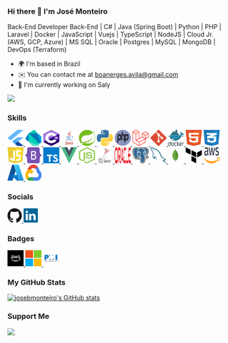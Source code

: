 ### Hi there 👋 I'm José Monteiro
Back-End Developer
Back-End | C# | Java (Spring Boot) | Python | PHP | Laravel | Docker | JavaScript | Vuejs | TypeScript | NodeJS | Cloud Jr. (AWS, GCP, Azure) | MS SQL | Oracle | Postgres | MySQL | MongoDB | DevOps (Terraform)

* 🌍  I'm based in Brazil
* ✉️  You can contact me at boanerges.avila@gmail.com
* 🚀  I'm currently working on Saly

<a href="https://www.github.com/josebmonteiro" target="_blank" rel="noreferrer"><img
src="https://img.shields.io/github/followers/josebmonteiro?logo=github&style=for-the-badge&color=0891b2&labelColor=1c1917" /></a>

### Skills

<p align="left">
  <!-- Flutter -->
  <a href="https://flutter.dev/" target="_blank" rel="noreferrer">
  	<img src="https://github.com/josebmonteiro/josebmonteiro/blob/main/logos/flutter.svg" width="36" height="36" alt="flutter"/>
  </a>
  <!-- Dart -->
  <a href="https://dart.dev/" target="_blank" rel="noreferrer">
  	<img src="https://github.com/josebmonteiro/josebmonteiro/blob/main/logos/dart.svg" width="36" height="36" alt="dart"/>
  </a>
  <!-- C# -->
  <a href="https://learn.microsoft.com/en-us/dotnet/csharp/" target="_blank" rel="noreferrer">
  	<img src="https://github.com/josebmonteiro/josebmonteiro/blob/main/logos/csharp.svg" width="36" height="36" alt="CSharp"/>
  </a>
  <!-- Java -->
  <a href="https://java.com/" target="_blank" rel="noreferrer">
  	<img src="https://github.com/josebmonteiro/josebmonteiro/blob/main/logos/java.svg" width="36" height="36" alt="Java"/>
  </a>
  <!-- Java Spring Boot -->
  <a href="https://spring.io/" target="_blank" rel="noreferrer">
  	<img src="https://github.com/josebmonteiro/josebmonteiro/blob/main/logos/javaspringboot.svg" width="36" height="36" alt="JavaSpringBoot"/>
  </a>
  <!-- Python -->
  <a href="https://www.python.org/" target="_blank" rel="noreferrer">
  	<img src="https://github.com/josebmonteiro/josebmonteiro/blob/main/logos/python.svg" width="36" height="36" alt="Python"/>
  </a>
  <!-- PHP -->
  <a href="https://www.php.net/" target="_blank" rel="noreferrer">
  	<img src="https://github.com/josebmonteiro/josebmonteiro/blob/main/logos/php.svg" width="36" height="36" alt="PHP"/>
  </a>
  <!-- Laravel -->
  <a href="https://laravel.com/" target="_blank" rel="noreferrer">
  	<img src="https://github.com/josebmonteiro/josebmonteiro/blob/main/logos/laravel.svg" width="36" height="36" alt="Laravel"/>
  </a>
  <!-- Git -->
  <a href="https://git-scm.com/" target="_blank" rel="noreferrer">
  	<img src="https://github.com/josebmonteiro/josebmonteiro/blob/main/logos/git.svg" width="36" height="36" alt="Git"/>
  </a>
  <!-- Docker -->
  <a href="https://www.docker.com/" target="_blank" rel="noreferrer">
  	<img src="https://github.com/josebmonteiro/josebmonteiro/blob/main/logos/docker.svg" width="36" height="36" alt="Docker"/>
  </a>
  <!-- Html5 -->
  <a href="https://www.w3schools.com/html/default.asp" target="_blank" rel="noreferrer">
  	<img src="https://github.com/josebmonteiro/josebmonteiro/blob/main/logos/html5.svg" width="36" height="36" alt="Html5"/>
  </a>
  <!-- CSS3 -->
  <a href="https://www.w3schools.com/css/default.asp" target="_blank" rel="noreferrer">
  	<img src="https://github.com/josebmonteiro/josebmonteiro/blob/main/logos/css3.svg" width="36" height="36" alt="CSS3"/>
  </a>
  <!-- JavaScript -->
  <a href="https://www.w3schools.com/jsrEF/default.asp" target="_blank" rel="noreferrer">
  	<img src="https://github.com/josebmonteiro/josebmonteiro/blob/main/logos/javascript.svg" width="36" height="36" alt="JavaScript"/>
  </a>
  <!-- Bootstrap -->
  <a href="https://getbootstrap.com/" target="_blank" rel="noreferrer">
  	<img src="https://github.com/josebmonteiro/josebmonteiro/blob/main/logos/bootstrap.svg" width="36" height="36" alt="Bootstrap"/>
  </a>
  <!-- TypeScript -->
  <a href="https://www.typescriptlang.org/" target="_blank" rel="noreferrer">
  	<img src="https://github.com/josebmonteiro/josebmonteiro/blob/main/logos/typescript.svg" width="36" height="36" alt="TypeScript"/>
  </a>
  <!-- Vuejs -->
  <a href="https://www.w3schools.com/jsrEF/default.asp" target="_blank" rel="noreferrer">
  	<img src="https://github.com/josebmonteiro/josebmonteiro/blob/main/logos/vuejs.svg" width="36" height="36" alt="Vuejs"/>
  </a>
  <!-- NodeJS -->
  <a href="https://nodejs.org/" target="_blank" rel="noreferrer">
  	<img src="https://github.com/josebmonteiro/josebmonteiro/blob/main/logos/nodejs.svg" width="36" height="36" alt="NodeJS"/>
  </a>
  <!-- MS SQL -->
  <a href="https://www.microsoft.com/en-us/sql-server/sql-server-downloads" target="_blank" rel="noreferrer">
  	<img src="https://github.com/josebmonteiro/josebmonteiro/blob/main/logos/microsoftsqlserver.svg" width="36" height="36" alt="mssqlserver"/>
  </a>
  <!-- Oracle -->
  <a href="https://www.oracle.com/" target="_blank" rel="noreferrer">
  	<img src="https://github.com/josebmonteiro/josebmonteiro/blob/main/logos/oracle.svg" width="36" height="36" alt="Oracle"/>
  </a>
  <!-- Postgres -->
  <a href="https://www.postgresql.org/" target="_blank" rel="noreferrer">
  	<img src="https://github.com/josebmonteiro/josebmonteiro/blob/main/logos/postgresql.svg" width="36" height="36" alt="Postgres"/>
  </a>
  <!-- MySQL -->
  <a href="https://www.mysql.com/" target="_blank" rel="noreferrer">
  	<img src="https://github.com/josebmonteiro/josebmonteiro/blob/main/logos/mysql.svg" width="36" height="36" alt="MySQL"/>
  </a>
  <!-- MongoDB -->
  <a href="https://www.mongodb.com/" target="_blank" rel="noreferrer">
  	<img src="https://github.com/josebmonteiro/josebmonteiro/blob/main/logos/mongodb.svg" width="36" height="36" alt="MongoDB"/>
  </a>
  <!-- Terraform -->
  <a href="https://www.terraform.io/" target="_blank" rel="noreferrer">
  	<img src="https://github.com/josebmonteiro/josebmonteiro/blob/main/logos/terraform.svg" width="36" height="36" alt="Terraform"/>
  </a>
  <!-- AWS -->
  <a href="https://aws.amazon.com/" target="_blank" rel="noreferrer">
  	<img src="https://github.com/josebmonteiro/josebmonteiro/blob/main/logos/aws.svg" width="36" height="36" alt="AWS"/>
  </a>
  <!-- Azure -->
  <a href="https://portal.azure.com/" target="_blank" rel="noreferrer">
  	<img src="https://github.com/josebmonteiro/josebmonteiro/blob/main/logos/azure.svg" width="36" height="36" alt="Azure"/>
  </a>
  <!-- Google -->
  <a href="https://cloud.google.com/" target="_blank" rel="noreferrer">
  	<img src="https://github.com/josebmonteiro/josebmonteiro/blob/main/logos/googlecloud2.svg" width="36" height="36" alt="GCP"/>
  </a>
</p>

### Socials

<p align="left">
  <a href="https://www.github.com/josebmonteiro" target="_blank" rel="noreferrer">
    <img src="https://github.com/josebmonteiro/josebmonteiro/blob/main/logos/github.svg" width="32" height="32" />
  </a>
  <a href="https://www.linkedin.com/in/josebmonteiro/" target="_blank" rel="noreferrer">
    <img src="https://github.com/josebmonteiro/josebmonteiro/blob/main/logos/linkedin.svg" width="32" height="32" />
  </a>
</p>

### Badges

<!-- AWS General Immersion Day Participant -->
<a href="https://www.credly.com/badges/4b04d341-9f43-4426-a282-5676257f92a4/linked_in_profile" target="_blank" rel="noreferrer">
  <img src="https://github.com/josebmonteiro/josebmonteiro/blob/main/logos/aws-certificate.svg" width="36" height="36" alt="AWS-Certificate"/>
</a>
<!-- Microsoft -->
<a href="https://www.credly.com/badges/4da1250b-81fc-4742-9a72-cea6f7a6e14e/linked_in" target="_blank" rel="noreferrer">
  <img src="https://github.com/josebmonteiro/josebmonteiro/blob/main/logos/microsoft.svg" width="36" height="36" alt="Microsoft"/>
</a>
<!-- PMI-CAPM -->
<a href="https://www.credly.com/badges/b9a82feb-d10d-4d43-bb46-e7815b06a8a7/linked_in" target="_blank" rel="noreferrer">
  <img src="https://github.com/josebmonteiro/josebmonteiro/blob/main/logos/pmi2.svg" width="36" height="36" alt="PMI"/>
</a>

### My GitHub Stats

<a href="http://www.github.com/josebmonteiro">
  <!--<img src="https://github-readme-stats.vercel.app-->
    <img src="https://github-readme-stats-6a2tv6xs4-josebmonteiro.vercel.app/api?username=josebmonteiro&show_icons=true&hide=contribs&count_private=true&title_color=0891b2&text_color=ffffff&icon_color=0891b2&bg_color=1c1917&hide_border=true&show_icons=true" alt="josebmonteiro's GitHub stats" />
</a>

### Support Me

<a href="https://www.buymeacoffee.com/josebmonteiro">
  <img src="https://cdn.buymeacoffee.com/buttons/v2/default-yellow.png" width="200" />
</a>
